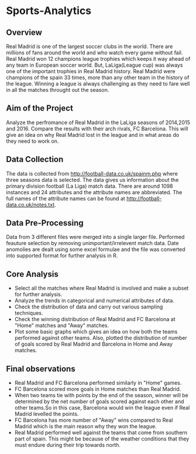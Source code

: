 # Sports-Analytics

## Overview
Real Madrid is one of the largest soccer clubs in the world. There are millions of fans around the world and who watch every game without fail. Real Madrid won 12 champions league trophies which keeps it way ahead of any team in European soccer world. But, LaLiga(League cup) was always one of the important trophies in Real Madrid history. Real Madrid were champions of the spain 33 times, more than any other team in the history of the league. Winning a league is always challenging as they need to fare well in all the matches throught out the season.


## Aim of the Project
Analyze the perfromance of Real Madrid in the LaLiga seasons of 2014,2015 and 2016. Compare the results with their arch rivals, FC Barcelona. This will give an idea on why Real Madrid lost in the league and in what areas do they need to work on.

## Data Collection
The data is collected from http://football-data.co.uk/spainm.php where three seasons data is selected. The data gives us information about the primary division football (La Liga) match data. There are around 1098 instances and 24 attributes and the attribute names are abbreviated. The full names of the attribute names can be found at http://football-data.co.uk/notes.txt.

## Data Pre-Processing
Data from 3 different files were merged into a single larger file. Performed feauture selection by removing unimportant/irrelevent match data. Date anomolies are dealt using some excel formulae and the file was converted into supported format for further analysis in R.

## Core Analysis
* Select all the matches where Real Madrid is involved and make a subset for further analysis.
* Analyze the trends in categorical and numerical attributes of data.
* Check the distribution of data and carry out various sampling techniques.
* Check the winning distribution of Real Madrid and FC Barcelona at "Home" matches and "Away" matches.
* Plot some basic graphs which gives an idea on how both the teams performed against other teams. Also, plotted the distribution of number of goals scored by Real Madrid and Barcelona in Home and Away matches.

## Final observations
* Real Madrid and FC Barcelona performed similarly in "Home" games.
* FC Barcelona scored more goals in Home matches than Real Madrid. 
* When two teams tie with points by the end of the season, winner will be determined by the net number of goals scored against each other and other teams.So in this case, Barcelona would win the league even if Real Madrid levelled the points.
* FC Barcelona has more number of "Away" wins compared to Real Madrid which is the main reason why they won the league.
* Real Madrid performed well against the teams that come from southern part of spain. This might be because of the weather conditions that they must endure during their trip towards north. 
